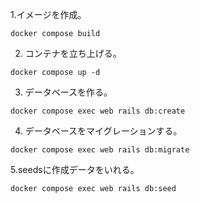 
1.イメージを作成。
```
docker compose build
```
2. コンテナを立ち上げる。
```
docker compose up -d
```
3. データベースを作る。
```
docker compose exec web rails db:create
```
4. データベースをマイグレーションする。
```
docker compose exec web rails db:migrate
```
5.seedsに作成データをいれる。
```
docker compose exec web rails db:seed
```
